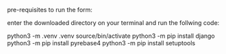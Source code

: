 pre-requisites to run the form: 

enter the downloaded directory on your terminal and run the follwing code:

python3 -m .venv
.venv source/bin/activate
python3 -m pip install django
python3 -m pip install pyrebase4
python3 -m pip install setuptools

